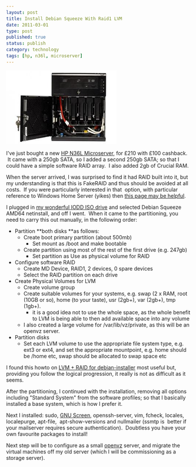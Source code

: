 ```yaml
--- 
layout: post 
title: Install Debian Squeeze With Raid1 LVM
date: 2011-03-01
type: post 
published: true 
status: publish
category: technology
tags: [hp, n36l, microserver]
---
```


<img src="/assets/hp-proliant-microserver-n36l.jpg" class="image-right" alt="HP Proliant Microserver N36L">

I've just bought a new [HP N36L Microserver](http://h10010.www1.hp.com/wwpc/uk/en/sm/WF06a/15351-15351-4237916-4237917-4237917-4248009.html?jumpid=in_r2515_uk/en/smb/psg/psc404redirect-ot-xx-xx-/chev/ "HP N36L Microserver"),
for £210 with £100 cashback.  It came with a 250gb SATA, so I added a second
250gb SATA; so that I could have a simple software RAID array.  I also added
2gb of Crucial RAM.

<!--more-->

When the server arrived, I was surprised to find it had RAID built into
it, but my understanding is that this is FakeRAID and thus should be
avoided at all costs.  If you were particularly interested in that
 option, with particular reference to Windows Home Server (yikes) then
[this page may be helpful](http://www.tenniswood.co.uk/technology/windows-home-server/how-to-setup-a-raid-array-on-a-hp-microserver/ "How to setup a raid array on a HP Microserver").

I plugged in [my wonderful IODD ISO drive](http://linitx.com/viewproduct.php?prodid=12992 "IODD External Harddrive")
and selected Debian Squeeze AMD64 netinstall, and off I went.  When it
came to the partitioning, you need to carry this out manually, in the
following order:

  * Partition **both disks **as follows:
      * Create boot primary partition (about 500mb)
          * Set mount as /boot and make bootable
      * Create partition using most of the rest of the first drive (e.g.
        247gb)
          * Set partition as Use as physical volume for RAID
  * Configure software RAID
      * Create MD Device, RAID1, 2 devices, 0 spare devices
      * Select the RAID partition on each drive
  * Create Physical Volumes for LVM
      * Create volume group
      * Create suitable volumes for your systems, e.g. swap (2 x
        RAM, root (10GB or so), home (to your taste), usr (2gb+), var
        (2gb+), tmp (1gb+).
          * it is a good idea not to use the whole space, as the whole
            benefit to LVM is being able to then add available space
            into any volume
      * I also created a large volume for /var/lib/vz/private, as this
        will be an openvz server.
  * Partition disks
      * Set each LVM volume to use the appropriate file system type,
        e.g. ext3 or ext4, and set the appropriate mountpoint, e.g. home
        should be /home etc, swap should be allocated to swap space etc

I found this howto on [LVM + RAID for debian-installer](http://dev.jerryweb.org/raid/ "LVM + RAID for debian-installer")
most useful but, providing you follow the logical progression, it really
is not as difficult as it seems.

After the partitioning, I continued with the installation, removing all
options including "Standard System" from the software profiles; so that
I basically installed a base system, which is how I prefer it.

Next I installed: sudo, [GNU Screen](http://en.wikipedia.org/wiki/GNU_Screen "Wikipedia::GNU Screen"),
openssh-server, vim, fcheck, locales, localepurge, apt-file,
 apt-show-versions and nullmailer (ssmtp is  better if your mailserver
requires secure authentication).  Doubtless you have your own favourite
packages to install!

Next step will be to configure as a small
[openvz](http://openvz.org "openvz") server, and migrate the virtual
machines off my old server (which I will be commissioning as a storage
server).

